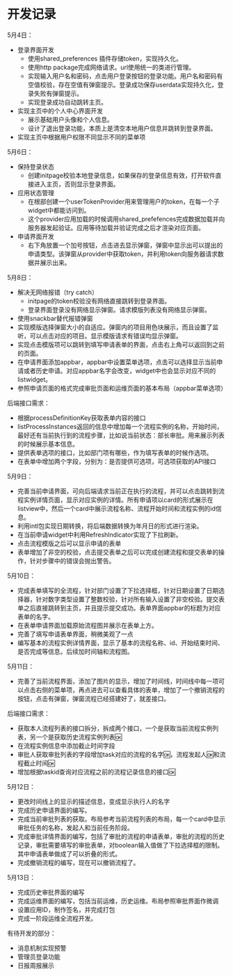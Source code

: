 # 开发记录

5月4日：

- 登录界面开发
  - 使用shared_preferences 插件存储token，实现持久化。
  - 使用http package完成网络请求。url使用统一的类进行管理。
  - 实现输入用户名和密码，点击用户登录按钮的登录功能。用户名和密码有空值校验，存在空值有弹窗提示。登录成功保存userdata实现持久化，登录失败有弹窗提示。
  - 实现登录成功自动跳转主页。
- 实现主页中的个人中心界面开发
  - 展示基础用户头像和个人信息。
  - 设计了退出登录功能，本质上是清空本地用户信息并跳转到登录界面。
- 实现主页中根据用户权限不同显示不同的菜单项

5月6日：

- 保持登录状态
  - 创建initpage校验本地登录信息，如果保存的登录信息有效，打开软件直接进入主页，否则显示登录界面。
- 应用状态管理
  - 在根部创建一个userTokenProvider用来管理用户的token，在每一个子widget中都能访问到。
  - 这个provider应用加载的时候调用shared_prefefences完成数据加载并向服务器发起验证。应用等待加载并验证完成之后才渲染对应页面。
- 申请界面开发
  - 右下角放置一个加号按钮，点击进去显示弹窗，弹窗中显示出可以提出的申请类型。该弹窗从provider中获取token，并利用token向服务器请求数据并展示出来。

5月8日：

- 解决无网络报错（try catch）
  - initpage的token校验没有网络直接跳转到登录界面。
  - 登录界面登录没有网络显示弹窗。请求模版列表没有网络显示弹窗。
- 使用snackbar替代报错弹窗
- 实现模版选择弹窗大小的自适应。弹窗内的项目用色块展示，而且设置了监听，可以点击对应的项目。显示模版请求有错误均显示弹窗。
- 实现点击模版项可以跳转到填写申请表单的界面，点击右上角可以返回到之前的页面。
- 在申请界面添加appbar，appbar中设置菜单选项，点击可以选择显示当前申请或者历史申请。对应appbar名字会改变，widget中也会显示对应不同的listwidget。
- 参照申请页面的格式完成审批页面和运维页面的基本布局（appbar菜单选项）

后端接口需求：

- 根据processDefinitionKey获取表单内容的接口
- listProcessInstances返回的信息中增加每一个流程实例的名称，开始时间，最好还有当前执行到的流程步骤，比如说当前状态：部长审批。用来展示列表的时候展示基本信息。
- 提供表单选项的接口，比如部门项有哪些，作为填写表单的时候作选项。
- 在表单中增加两个字段，分别为：是否提供可选项，可选项获取的API接口

5月9日：

- 完善当前申请界面，可向后端请求当前正在执行的流程，并可以点击跳转到流程实例详情页面，显示对应实例的详情。所有申请项以card的形式展示在listview中，然后一个card中展示流程名称、流程开始时间和流程实例的id信息。
- 利用intl包实现日期转换，将后端数据转换为年月日的形式进行渲染。
- 在当前申请widget中利用RefreshIndicator实现了下拉刷新。
- 点击流程模版之后可以显示申请的表单
- 表单增加了非空的校验，点击提交表单之后可以完成创建流程和提交表单的操作，针对步骤中的错误会抛出警告。

5月10日：

- 完成表单填写的全流程，针对部门设置了下拉选择框，针对日期设置了日期选择器，针对数字类型设置了整数校验，针对所有输入设置了非空校验。提交表单之后直接跳转到主页，并且提示提交成功。表单界面appbar的标题为对应表单的名字。
- 在表单申请界面加载原始流程图并展示在表单上方。
- 完善了填写申请表单界面，稍微美观了一点
- 编写基本的流程实例详情界面，显示了基本的流程名称、id、开始结束时间、是否完成等信息。后续加时间轴和流程图。

5月11日：

- 完善了当前流程界面，添加了图片的显示，增加了时间线，时间线中每一项可以点击右侧的菜单项，再点进去可以查看具体的表单，增加了一个撤销流程的按钮，点击有弹窗，弹窗流程已经搭建好了，就差接口。

后端接口需求：

- 获取本人流程列表的接口拆分，拆成两个接口，一个是获取当前流程实例列表，另一个是获取历史流程实例列表🆗
- 在流程实例信息中添加截止时间字段
- 审批人获取审批列表的字段增加task对应的流程的名字🆗，流程发起人🆗和流程截止时间🆗
- 增加根据taskid查询对应流程之前的流程记录信息的接口🆗

5月12日：

- 更改时间线上的显示的描述信息，变成显示执行人的名字
- 完成历史申请界面的编写。
- 完成当前审批列表的获取。布局参考当前流程列表的布局，每一个card中显示审批任务的名称，发起人和当前任务阶段。
- 完成审批详情界面的编写，包括了审批的流程的申请表单，审批的流程的历史记录，审批需要填写的审批表单，对boolean输入值做了下拉选择框的限制。其中申请表单做成了可以折叠的形式。
- 完成撤销流程的编写，现在可以撤销流程了。

5月13日：

- 完成历史审批界面的编写
- 完成运维界面的编写，包括当前运维，历史运维。布局参照审批界面作微调
- 设置应用ID，制作签名，并完成打包
- 完成一阶段运维全流程开发。

有待开发的部分：

- 消息机制实现预警
- 管理员登录功能
- 日报周报展示
